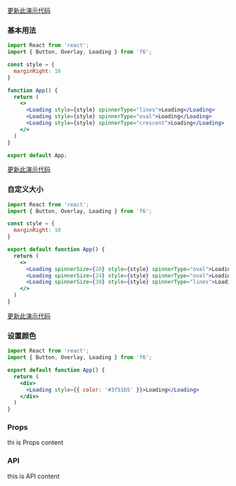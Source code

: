 <div class="block-panel">
        <a class="to-github-link" target="_blank" href=https://github.com/Webang/f6/tree/master/packages/f6/packages/loading/demo/basic.md>更新此演示代码</a>
        <h3>基本用法</h3>

```jsx
import React from 'react';
import { Button, Overlay, Loading } from 'f6';

const style = {
  marginRight: 10
}

function App() {
  return (
    <>
      <Loading style={style} spinnerType="lines">Loading</Loading>
      <Loading style={style} spinnerType="oval">Loading</Loading>
      <Loading style={style} spinnerType="crescent">Loading</Loading>
    </>
  )
}

export default App;
```
</div>

<div class="block-panel">
        <a class="to-github-link" target="_blank" href=https://github.com/Webang/f6/tree/master/packages/f6/packages/loading/demo/size.md>更新此演示代码</a>
        <h3>自定义大小</h3>

```jsx
import React from 'react';
import { Button, Overlay, Loading } from 'f6';

const style = {
  marginRight: 10
}

export default function App() {
  return (
    <>
      <Loading spinnerSize={20} style={style} spinnerType="oval">Loading</Loading>
      <Loading spinnerSize={24} style={style} spinnerType="oval">Loading</Loading>
      <Loading spinnerSize={30} style={style} spinnerType="lines">Loading</Loading>
    </>
  )
}
```
</div>

<div class="block-panel">
        <a class="to-github-link" target="_blank" href=https://github.com/Webang/f6/tree/master/packages/f6/packages/loading/demo/color.md>更新此演示代码</a>
        <h3>设置颜色</h3>

```jsx
import React from 'react';
import { Button, Overlay, Loading } from 'f6';

export default function App() {
  return (
    <div>
      <Loading style={{ color: '#3f51b5' }}>Loading</Loading>
    </div>
  )
}
```
</div>
<div class="block-panel">

<h3>Props</h3>

thi is Props content


</div>
<div class="block-panel">

<h3>API</h3>

this is API content
</div>